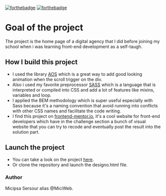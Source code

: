 [![forthebadge](https://forthebadge.com/images/badges/you-didnt-ask-for-this.svg)](http://forthebadge.com)
[![forthebadge](https://forthebadge.com/images/badges/uses-html.svg)](http://forthebadge.com)

# Goal of the project
The project is the home page of a digital agency that I did before joining my school when i was learning front-end development as a self-taugh. 

## How I build this project
* I used the library [AOS](https://michalsnik.github.io/aos/) which is a great way to add good looking animation when the scroll trigger on the div.
* Also i used my favorite preprocessor [SASS](https://sass-lang.com/) which is a language that is interpreted or compiled into CSS and add a lot of features like mixins, variables and loop.
* I applied the BEM methodology which is super useful especially with Sass because it's a naming convention that avoid running into conflicts with other CSS names and facilitate the code writing.
* I find this project on [frontend-mentor.io](https://www.frontendmentor.io/), it's a cool website for front-end developers which have in the challenge section a bunch of visual website that you can try to recode and eventually post the result into the solution part.

## Launch the project
* You can take a look on the project [here](https://sersour.com/Designo_Project/designo.html).
* Or clone the repository and launch the designo.html file.

### Author
Micipsa Sersour alias @MiciWeb.
